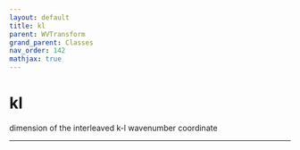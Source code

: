 ```yaml
---
layout: default
title: kl
parent: WVTransform
grand_parent: Classes
nav_order: 142
mathjax: true
---
```


#  kl

dimension of the interleaved k-l wavenumber coordinate


---

